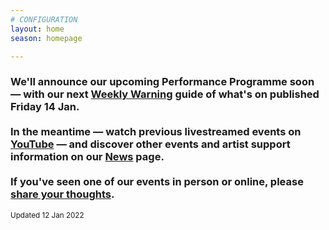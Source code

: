 ```yaml
---
# CONFIGURATION
layout: home
season: homepage

---
```

### We'll announce our upcoming Performance Programme soon — with our next <a href="http://wordofwarning.posthaven.com" target="_blank">Weekly Warning</a> guide of what's on published Friday 14 Jan.<br><br>In the meantime — watch previous livestreamed events on <a href="http://bit.ly/YTwarnmcr" target="_blank">YouTube</a> — and discover other events and artist support information on our [News](/news) page.<br><br>If you've seen one of our events in person or online, please <a href="http://bit.ly/warnmcrfeedback" target="_blank">share your thoughts</a>.         
<small>Updated 12 Jan 2022</small>
